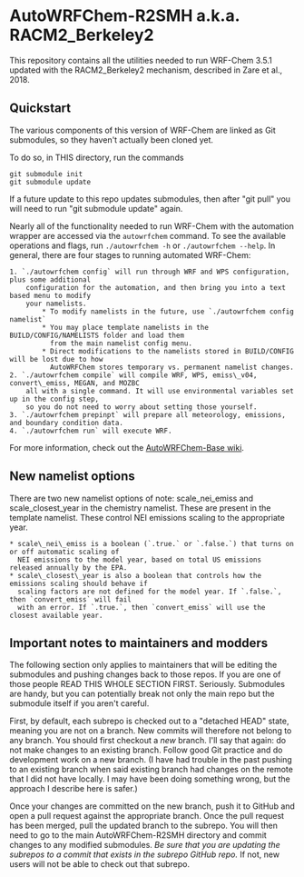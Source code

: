 # AutoWRFChem-R2SMH a.k.a. RACM2_Berkeley2

This repository contains all the utilities needed to run WRF-Chem 3.5.1 updated
with the RACM2_Berkeley2 mechanism, described in Zare et al., 2018.

## Quickstart

The various components of this version of WRF-Chem are linked as Git
submodules, so they haven't actually been cloned yet.

To do so, in THIS directory, run the commands

```
git submodule init
git submodule update
```

If a future update to this repo updates submodules, then after "git pull"
you will need to run "git submodule update" again.

Nearly all of the functionality needed to run WRF-Chem with the automation wrapper are
accessed via the `autowrfchem` command. To see the available operations and flags, run
`./autowrfchem -h` or `./autowrfchem --help`. In general, there are four stages to running
automated WRF-Chem:

    1. `./autowrfchem config` will run through WRF and WPS configuration, plus some additional
        configuration for the automation, and then bring you into a text based menu to modify
        your namelists.
            * To modify namelists in the future, use `./autowrfchem config namelist`
            * You may place template namelists in the BUILD/CONFIG/NAMELISTS folder and load them
              from the main namelist config menu.
            * Direct modifications to the namelists stored in BUILD/CONFIG will be lost due to how
              AutoWRFChem stores temporary vs. permanent namelist changes.
    2. `./autowrfchem compile` will compile WRF, WPS, emiss\_v04, convert\_emiss, MEGAN, and MOZBC
        all with a single command. It will use environmental variables set up in the config step,
        so you do not need to worry about setting those yourself.
    3. `./autowrfchem prepinpt` will prepare all meteorology, emissions, and boundary condition data.
    4. `./autowrfchem run` will execute WRF.

For more information, check out the [AutoWRFChem-Base wiki](https://github.com/CohenBerkeleyLab/AutoWRFChem-Base/wiki). 

## New namelist options

There are two new namelist options of note: scale\_nei\_emiss and scale\_closest\_year in the
chemistry namelist. These are present in the template namelist. These control NEI emissions scaling
to the appropriate year.

    * scale\_nei\_emiss is a boolean (`.true.` or `.false.`) that turns on or off automatic scaling of
      NEI emissions to the model year, based on total US emissions released annually by the EPA.
    * scale\_closest\_year is also a boolean that controls how the emissions scaling should behave if
      scaling factors are not defined for the model year. If `.false.`, then `convert_emiss` will fail
      with an error. If `.true.`, then `convert_emiss` will use the closest available year.

## Important notes to maintainers and modders

The following section only applies to maintainers that will be editing the submodules and
pushing changes back to those repos. If you are one of those people READ THIS WHOLE SECTION
FIRST. Seriously. Submodules are handy, but you can potentially break not only the main repo
but the submodule itself if you aren't careful.

First, by default, each subrepo is checked out to a "detached HEAD" state, meaning you are not
on a branch. New commits will therefore not belong to any branch. You should first checkout a
*new* branch. I'll say that again: do not make changes to an existing branch. Follow good Git
practice and do development work on a new branch. (I have had trouble in the past pushing to
an existing branch when said existing branch had changes on the remote that I did not have 
locally. I may have been doing something wrong, but the approach I describe here is safer.)

Once your changes are committed on the new branch, push it to GitHub and open a pull request
against the appropriate branch. Once the pull request has been merged, pull the updated 
branch to the subrepo. You will then need to go to the main AutoWRFChem-R2SMH directory and 
commit changes to any modified submodules. *Be sure that you are updating the subrepos to a 
commit that exists in the subrepo GitHub repo.* If not, new users will not be able to check
out that subrepo.

